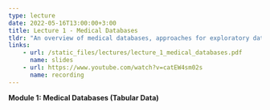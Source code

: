 ```yaml
---
type: lecture
date: 2022-05-16T13:00:00+3:00
title: Lecture 1 - Medical Databases
tldr: "An overview of medical databases, approaches for exploratory data analysis, and introduction to supervised learning on tabular data"
links: 
    - url: /static_files/lectures/lecture_1_medical_databases.pdf
      name: slides 
    - url: https://www.youtube.com/watch?v=catEW4sm02s
      name: recording
---
```

<strong>Module 1: Medical Databases (Tabular Data)</strong>
